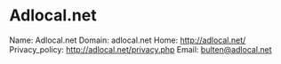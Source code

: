 
# Adlocal.net

Name: Adlocal.net
Domain: adlocal.net
Home: http://adlocal.net/
Privacy_policy: http://adlocal.net/privacy.php
Email: bulten@adlocal.net
